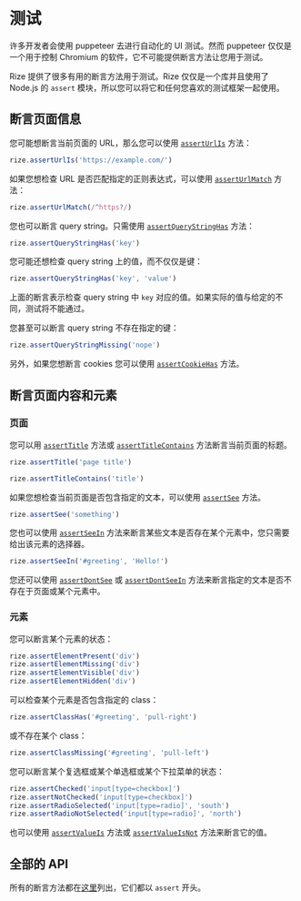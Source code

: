 # 测试

许多开发者会使用 puppeteer 去进行自动化的 UI 测试。然而 puppeteer 仅仅是一个用于控制 Chromium 的软件，它不可能提供断言方法让您用于测试。

Rize 提供了很多有用的断言方法用于测试。Rize 仅仅是一个库并且使用了 Node.js 的 `assert` 模块，所以您可以将它和任何您喜欢的测试框架一起使用。

## 断言页面信息

您可能想断言当前页面的 URL，那么您可以使用 [`assertUrlIs`](https://rize.js.org/api/classes/_index_.rize.html#asserturlis) 方法：

```javascript
rize.assertUrlIs('https://example.com/')
```

如果您想检查 URL 是否匹配指定的正则表达式，可以使用 [`assertUrlMatch`](https://rize.js.org/api/classes/_index_.rize.html#asserturlmatch) 方法：

```javascript
rize.assertUrlMatch(/^https?/)
```

您也可以断言 query string。只需使用 [`assertQueryStringHas`](https://rize.js.org/api/classes/_index_.rize.html#assertquerystringhas) 方法：

```javascript
rize.assertQueryStringHas('key')
```

您可能还想检查 query string 上的值，而不仅仅是键：

```javascript
rize.assertQueryStringHas('key', 'value')
```

上面的断言表示检查 query string 中 `key` 对应的值。如果实际的值与给定的不同，测试将不能通过。

您甚至可以断言 query string 不存在指定的键：

```javascript
rize.assertQueryStringMissing('nope')
```

另外，如果您想断言 cookies 您可以使用 [`assertCookieHas`](https://rize.js.org/api/classes/_index_.rize.html#assertcookiehas) 方法。

## 断言页面内容和元素

### 页面

您可以用 [`assertTitle`](https://rize.js.org/api/classes/_index_.rize.html#asserttitle) 方法或 [`assertTitleContains`](https://rize.js.org/api/classes/_index_.rize.html#asserttitlecontains) 方法断言当前页面的标题。

```javascript
rize.assertTitle('page title')
```

```javascript
rize.assertTitleContains('title')
```

如果您想检查当前页面是否包含指定的文本，可以使用 [`assertSee`](https://rize.js.org/api/classes/_index_.rize.html#assertsee) 方法。

```javascript
rize.assertSee('something')
```

您也可以使用 [`assertSeeIn`](https://rize.js.org/api/classes/_index_.rize.html#assertseein) 方法来断言某些文本是否存在某个元素中，您只需要给出该元素的选择器。

```javascript
rize.assertSeeIn('#greeting', 'Hello!')
```

您还可以使用 [`assertDontSee`](https://rize.js.org/api/classes/_index_.rize.html#assertdontsee) 或 [`assertDontSeeIn`](https://rize.js.org/api/classes/_index_.rize.html#assertdontseein) 方法来断言指定的文本是否不存在于页面或某个元素中。

### 元素

您可以断言某个元素的状态：

```javascript
rize.assertElementPresent('div')
rize.assertElementMissing('div')
rize.assertElementVisible('div')
rize.assertElementHidden('div')
```

可以检查某个元素是否包含指定的 class：

```javascript
rize.assertClassHas('#greeting', 'pull-right')
```

或不存在某个 class：

```javascript
rize.assertClassMissing('#greeting', 'pull-left')
```

您可以断言某个复选框或某个单选框或某个下拉菜单的状态：

```javascript
rize.assertChecked('input[type=checkbox]')
rize.assertNotChecked('input[type=checkbox]')
rize.assertRadioSelected('input[type=radio]', 'south')
rize.assertRadioNotSelected('input[type=radio]', 'north')
```

也可以使用 [`assertValueIs`](https://rize.js.org/api/classes/_index_.rize.html#assertvalueis) 方法或 [`assertValueIsNot`](https://rize.js.org/api/classes/_index_.rize.html#assertvalueisnot) 方法来断言它的值。

## 全部的 API

所有的断言方法都在[这里](https://rize.js.org/api/classes/_index_.rize.html)列出，它们都以 `assert` 开头。